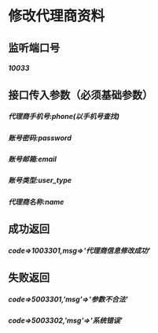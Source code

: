 # 修改代理商资料
## 监听端口号
##### *10033*
## 接口传入参数（必须基础参数）
##### **代理商手机号**:*phone(以手机号查找)*
##### **账号密码**:*password*
##### **账号邮箱**:*email*
##### **账号类型**:*user_type*
##### **代理商名称**:*name*

## 成功返回
##### **code=>1003301,msg=>'代理商信息修改成功'**
## 失败返回
##### **code=>5003301,'msg'=>'参数不合法'**
##### **code=>5003302,'msg'=>'系统错误'**

